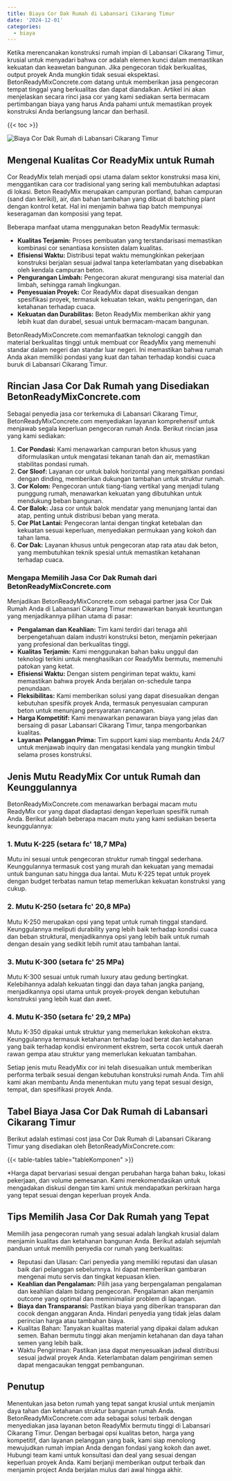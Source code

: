 ```yaml
---
title: Biaya Cor Dak Rumah di Labansari Cikarang Timur
date: '2024-12-01'
categories:
  - biaya
---
```


Ketika merencanakan konstruksi rumah impian di Labansari Cikarang Timur, krusial untuk menyadari bahwa cor adalah elemen kunci dalam memastikan kekuatan dan keawetan bangunan. Jika pengecoran tidak berkualitas, output proyek Anda mungkin tidak sesuai ekspektasi. BetonReadyMixConcrete.com datang untuk memberikan jasa pengecoran tempat tinggal yang berkualitas dan dapat diandalkan. Artikel ini akan menjelaskan secara rinci jasa cor yang kami sediakan serta bermacam pertimbangan biaya yang harus Anda pahami untuk memastikan proyek konstruksi Anda berlangsung lancar dan berhasil.

{{< toc >}}

![Biaya Cor Dak Rumah di Labansari Cikarang Timur](https://betoncor8.github.io/cor/harga-beton-readymix-concrete%20(4).png)

## Mengenal Kualitas Cor ReadyMix untuk Rumah

Cor ReadyMix telah menjadi opsi utama dalam sektor konstruksi masa kini, menggantikan cara cor tradisional yang sering kali membutuhkan adaptasi di lokasi. Beton ReadyMix merupakan campuran portland, bahan campuran (sand dan kerikil), air, dan bahan tambahan yang dibuat di batching plant dengan kontrol ketat. Hal ini menjamin bahwa tiap batch mempunyai keseragaman dan komposisi yang tepat.

Beberapa manfaat utama menggunakan beton ReadyMix termasuk:

- **Kualitas Terjamin:** Proses pembuatan yang terstandarisasi memastikan kombinasi cor senantiasa konsisten dalam kualitas.
- **Efisiensi Waktu:** Distribusi tepat waktu memungkinkan pekerjaan konstruksi berjalan sesuai jadwal tanpa keterlambatan yang disebabkan oleh kendala campuran beton.
- **Pengurangan Limbah:** Pengecoran akurat mengurangi sisa material dan limbah, sehingga ramah lingkungan.
- **Penyesuaian Proyek:** Cor ReadyMix dapat disesuaikan dengan spesifikasi proyek, termasuk kekuatan tekan, waktu pengeringan, dan ketahanan terhadap cuaca.
- **Kekuatan dan Durabilitas:** Beton ReadyMix memberikan akhir yang lebih kuat dan durabel, sesuai untuk bermacam-macam bangunan.

BetonReadyMixConcrete.com memanfaatkan teknologi canggih dan material berkualitas tinggi untuk membuat cor ReadyMix yang memenuhi standar dalam negeri dan standar luar negeri. Ini memastikan bahwa rumah Anda akan memiliki pondasi yang kuat dan tahan terhadap kondisi cuaca buruk di Labansari Cikarang Timur.

## Rincian Jasa Cor Dak Rumah yang Disediakan BetonReadyMixConcrete.com

Sebagai penyedia jasa cor terkemuka di Labansari Cikarang Timur, BetonReadyMixConcrete.com menyediakan layanan komprehensif untuk menjawab segala keperluan pengecoran rumah Anda. Berikut rincian jasa yang kami sediakan:

1. **Cor Pondasi:** Kami menawarkan campuran beton khusus yang diformulasikan untuk mengatasi tekanan tanah dan air, memastikan stabilitas pondasi rumah.
2. **Cor Sloof:** Layanan cor untuk balok horizontal yang mengaitkan pondasi dengan dinding, memberikan dukungan tambahan untuk struktur rumah.
3. **Cor Kolom:** Pengecoran untuk tiang-tiang vertikal yang menjadi tulang punggung rumah, menawarkan kekuatan yang dibutuhkan untuk mendukung beban bangunan.
4. **Cor Balok:** Jasa cor untuk balok mendatar yang menunjang lantai dan atap, penting untuk distribusi beban yang merata.
5. **Cor Plat Lantai:** Pengecoran lantai dengan tingkat ketebalan dan kekuatan sesuai keperluan, menyediakan permukaan yang kokoh dan tahan lama.
6. **Cor Dak:** Layanan khusus untuk pengecoran atap rata atau dak beton, yang membutuhkan teknik spesial untuk memastikan ketahanan terhadap cuaca.

### Mengapa Memilih Jasa Cor Dak Rumah dari BetonReadyMixConcrete.com

Menjadikan BetonReadyMixConcrete.com sebagai partner jasa Cor Dak Rumah Anda di Labansari Cikarang Timur menawarkan banyak keuntungan yang menjadikannya pilihan utama di pasar:

- **Pengalaman dan Keahlian:** Tim kami terdiri dari tenaga ahli berpengetahuan dalam industri konstruksi beton, menjamin pekerjaan yang profesional dan berkualitas tinggi.
- **Kualitas Terjamin:** Kami menggunakan bahan baku unggul dan teknologi terkini untuk menghasilkan cor ReadyMix bermutu, memenuhi patokan yang ketat.
- **Efisiensi Waktu:** Dengan sistem pengiriman tepat waktu, kami memastikan bahwa proyek Anda berjalan on-schedule tanpa penundaan.
- **Fleksibilitas:** Kami memberikan solusi yang dapat disesuaikan dengan kebutuhan spesifik proyek Anda, termasuk penyesuaian campuran beton untuk menunjang persyaratan rancangan.
- **Harga Kompetitif:** Kami menawarkan penawaran biaya yang jelas dan bersaing di pasar Labansari Cikarang Timur, tanpa mengorbankan kualitas.
- **Layanan Pelanggan Prima:** Tim support kami siap membantu Anda 24/7 untuk menjawab inquiry dan mengatasi kendala yang mungkin timbul selama proses konstruksi.

## Jenis Mutu ReadyMix Cor untuk Rumah dan Keunggulannya

BetonReadyMixConcrete.com menawarkan berbagai macam mutu ReadyMix cor yang dapat diadaptasi dengan keperluan spesifik rumah Anda. Berikut adalah beberapa macam mutu yang kami sediakan beserta keunggulannya:

### 1\. Mutu K-225 (setara fc' 18,7 MPa)

Mutu ini sesuai untuk pengecoran struktur rumah tinggal sederhana. Keunggulannya termasuk cost yang murah dan kekuatan yang memadai untuk bangunan satu hingga dua lantai. Mutu K-225 tepat untuk proyek dengan budget terbatas namun tetap memerlukan kekuatan konstruksi yang cukup.

### 2\. Mutu K-250 (setara fc' 20,8 MPa)

Mutu K-250 merupakan opsi yang tepat untuk rumah tinggal standard. Keunggulannya meliputi durability yang lebih baik terhadap kondisi cuaca dan beban struktural, menjadikannya opsi yang lebih baik untuk rumah dengan desain yang sedikit lebih rumit atau tambahan lantai.

### 3\. Mutu K-300 (setara fc' 25 MPa)

Mutu K-300 sesuai untuk rumah luxury atau gedung bertingkat. Kelebihannya adalah kekuatan tinggi dan daya tahan jangka panjang, menjadikannya opsi utama untuk proyek-proyek dengan kebutuhan konstruksi yang lebih kuat dan awet.

### 4\. Mutu K-350 (setara fc' 29,2 MPa)

Mutu K-350 dipakai untuk struktur yang memerlukan kekokohan ekstra. Keunggulannya termasuk ketahanan terhadap load berat dan ketahanan yang baik terhadap kondisi environment ekstrem, serta cocok untuk daerah rawan gempa atau struktur yang memerlukan kekuatan tambahan.

Setiap jenis mutu ReadyMix cor ini telah disesuaikan untuk memberikan performa terbaik sesuai dengan kebutuhan konstruksi rumah Anda. Tim ahli kami akan membantu Anda menentukan mutu yang tepat sesuai design, tempat, dan spesifikasi proyek Anda.

## Tabel Biaya Jasa Cor Dak Rumah di Labansari Cikarang Timur

Berikut adalah estimasi cost jasa Cor Dak Rumah di Labansari Cikarang Timur yang disediakan oleh BetonReadyMixConcrete.com:

{{< table-tables table="tableKomponen" >}}

\*Harga dapat bervariasi sesuai dengan perubahan harga bahan baku, lokasi pekerjaan, dan volume pemesanan. Kami merekomendasikan untuk mengadakan diskusi dengan tim kami untuk mendapatkan perkiraan harga yang tepat sesuai dengan keperluan proyek Anda.

## Tips Memilih Jasa Cor Dak Rumah yang Tepat

Memilih jasa pengecoran rumah yang sesuai adalah langkah krusial dalam menjamin kualitas dan ketahanan bangunan Anda. Berikut adalah sejumlah panduan untuk memilih penyedia cor rumah yang berkualitas:

- Reputasi dan Ulasan: Cari penyedia yang memiliki reputasi dan ulasan baik dari pelanggan sebelumnya. Ini dapat memberikan gambaran mengenai mutu servis dan tingkat kepuasan klien.
- **Keahlian dan Pengalaman:** Pilih jasa yang berpengalaman pengalaman dan keahlian dalam bidang pengecoran. Pengalaman akan menjamin outcome yang optimal dan meminimalisir problem di lapangan.
- **Biaya dan Transparansi:** Pastikan biaya yang diberikan transparan dan cocok dengan anggaran Anda. Hindari penyedia yang tidak jelas dalam perincian harga atau tambahan biaya.
- Kualitas Bahan: Tanyakan kualitas material yang dipakai dalam adukan semen. Bahan bermutu tinggi akan menjamin ketahanan dan daya tahan semen yang lebih baik.
- Waktu Pengiriman: Pastikan jasa dapat menyesuaikan jadwal distribusi sesuai jadwal proyek Anda. Keterlambatan dalam pengiriman semen dapat mengacaukan tenggat pembangunan.

## Penutup

Menentukan jasa beton rumah yang tepat sangat krusial untuk menjamin daya tahan dan ketahanan struktur bangunan rumah Anda. BetonReadyMixConcrete.com ada sebagai solusi terbaik dengan menyediakan jasa layanan beton ReadyMix bermutu tinggi di Labansari Cikarang Timur. Dengan berbagai opsi kualitas beton, harga yang kompetitif, dan layanan pelanggan yang baik, kami siap menolong mewujudkan rumah impian Anda dengan fondasi yang kokoh dan awet. Hubungi team kami untuk konsultasi dan deal yang sesuai dengan keperluan proyek Anda. Kami berjanji memberikan output terbaik dan menjamin project Anda berjalan mulus dari awal hingga akhir.
